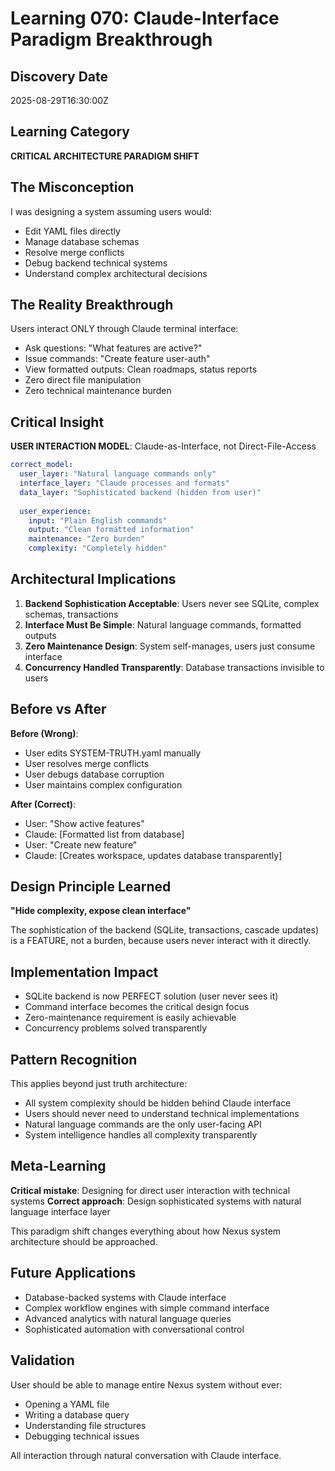 # Learning 070: Claude-Interface Paradigm Breakthrough

## Discovery Date
2025-08-29T16:30:00Z

## Learning Category
**CRITICAL ARCHITECTURE PARADIGM SHIFT**

## The Misconception
I was designing a system assuming users would:
- Edit YAML files directly
- Manage database schemas
- Resolve merge conflicts  
- Debug backend technical systems
- Understand complex architectural decisions

## The Reality Breakthrough
Users interact ONLY through Claude terminal interface:
- Ask questions: "What features are active?"
- Issue commands: "Create feature user-auth"
- View formatted outputs: Clean roadmaps, status reports
- Zero direct file manipulation
- Zero technical maintenance burden

## Critical Insight
**USER INTERACTION MODEL**: Claude-as-Interface, not Direct-File-Access

```yaml
correct_model:
  user_layer: "Natural language commands only"
  interface_layer: "Claude processes and formats"
  data_layer: "Sophisticated backend (hidden from user)"
  
  user_experience:
    input: "Plain English commands"
    output: "Clean formatted information"  
    maintenance: "Zero burden"
    complexity: "Completely hidden"
```

## Architectural Implications
1. **Backend Sophistication Acceptable**: Users never see SQLite, complex schemas, transactions
2. **Interface Must Be Simple**: Natural language commands, formatted outputs
3. **Zero Maintenance Design**: System self-manages, users just consume interface
4. **Concurrency Handled Transparently**: Database transactions invisible to users

## Before vs After
**Before (Wrong)**: 
- User edits SYSTEM-TRUTH.yaml manually
- User resolves merge conflicts
- User debugs database corruption
- User maintains complex configuration

**After (Correct)**:
- User: "Show active features"
- Claude: [Formatted list from database]
- User: "Create new feature"
- Claude: [Creates workspace, updates database transparently]

## Design Principle Learned
**"Hide complexity, expose clean interface"**

The sophistication of the backend (SQLite, transactions, cascade updates) is a FEATURE, not a burden, because users never interact with it directly.

## Implementation Impact
- SQLite backend is now PERFECT solution (user never sees it)
- Command interface becomes the critical design focus
- Zero-maintenance requirement is easily achievable
- Concurrency problems solved transparently

## Pattern Recognition
This applies beyond just truth architecture:
- All system complexity should be hidden behind Claude interface
- Users should never need to understand technical implementations
- Natural language commands are the only user-facing API
- System intelligence handles all complexity transparently

## Meta-Learning
**Critical mistake**: Designing for direct user interaction with technical systems
**Correct approach**: Design sophisticated systems with natural language interface layer

This paradigm shift changes everything about how Nexus system architecture should be approached.

## Future Applications
- Database-backed systems with Claude interface
- Complex workflow engines with simple command interface  
- Advanced analytics with natural language queries
- Sophisticated automation with conversational control

## Validation
User should be able to manage entire Nexus system without ever:
- Opening a YAML file
- Writing a database query
- Understanding file structures
- Debugging technical issues

All interaction through natural conversation with Claude interface.